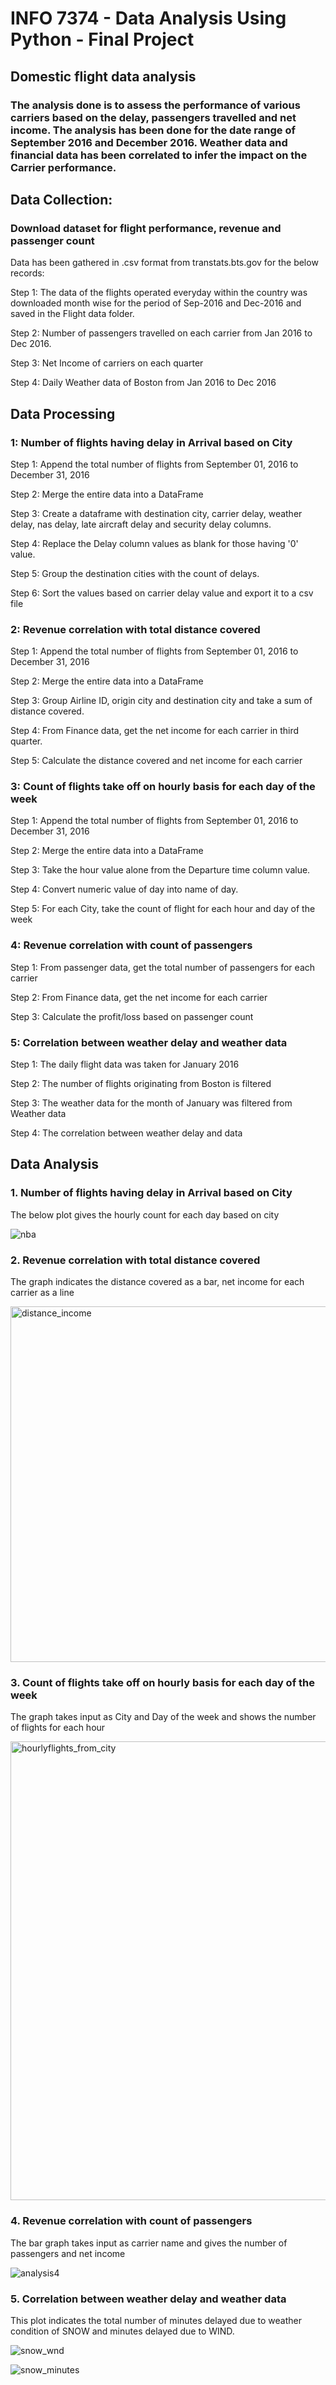 
# INFO 7374 - Data Analysis Using Python - Final Project

## Domestic flight data analysis 

### The analysis done is to assess the performance of various carriers based on the delay, passengers travelled and net income. The analysis has been done for the date range of September 2016 and December 2016. Weather data and financial data has been correlated to infer the impact on the Carrier performance.

## Data Collection:

### Download dataset for flight performance, revenue and passenger count

Data has been gathered in .csv format from transtats.bts.gov for the below records:

Step 1: The data of the flights operated everyday within the country was downloaded month wise for the period of Sep-2016 and Dec-2016 and saved in the Flight data folder.

Step 2: Number of passengers travelled on each carrier from Jan 2016 to Dec 2016.

Step 3: Net Income of carriers on each quarter

Step 4: Daily Weather data of Boston from Jan 2016 to Dec 2016


## Data Processing 

### 1: Number of flights having delay in Arrival  based on City

Step 1: Append the total number of flights from September 01, 2016 to December 31, 2016

Step 2: Merge the entire data into a DataFrame

Step 3: Create a dataframe with destination city, carrier delay, weather delay, nas delay, late aircraft delay and security delay columns.

Step 4: Replace the Delay column values as blank for those having '0' value.

Step 5: Group the destination cities with the count of delays.

Step 6: Sort the values based on carrier delay value and export it to a csv file

### 2: Revenue correlation with total distance covered

Step 1: Append the total number of flights from September 01, 2016 to December 31, 2016

Step 2: Merge the entire data into a DataFrame 

Step 3: Group Airline ID, origin city and destination city and take a sum of distance covered.

Step 4: From Finance data, get the net income for each carrier in third quarter.

Step 5: Calculate the distance covered and net income for each carrier

### 3: Count of flights take off on hourly basis for each day of the week 

Step 1: Append the total number of flights from September 01, 2016 to December 31, 2016

Step 2: Merge the entire data into a DataFrame 

Step 3: Take the hour value alone from the Departure time column value.

Step 4: Convert numeric value of day into name of day.

Step 5: For each City, take the count of flight for each hour and day of the week

### 4: Revenue correlation with count of passengers

Step 1: From passenger data, get the total number of passengers for each carrier

Step 2: From Finance data, get the net income for each carrier

Step 3: Calculate the profit/loss based on passenger count

### 5: Correlation between weather delay and weather data

Step 1: The daily flight data was taken for January 2016

Step 2: The number of flights originating from Boston is filtered

Step 3: The weather data for the month of January was filtered from Weather data

Step 4: The correlation between weather delay and data


## Data Analysis

### 1.  Number of flights having delay in Arrival  based on City

The below plot gives the hourly count for each day based on city

![nba](https://cloud.githubusercontent.com/assets/22721213/25311420/602a08ca-27ce-11e7-8333-3b3b39f58921.png)

### 2. Revenue correlation with total distance covered

The graph indicates the distance covered as a bar, net income for each carrier as a line

<img width="569" alt="distance_income" src="https://cloud.githubusercontent.com/assets/22721213/25311462/a9674f7e-27cf-11e7-81c4-aedfe416562c.png">

### 3. Count of flights take off on hourly basis for each day of the week

The graph takes input as City and Day of the week and shows the number of flights for each hour

<img width="734" alt="hourlyflights_from_city" src="https://cloud.githubusercontent.com/assets/22721213/25311463/aea15dae-27cf-11e7-9611-93ec584cb471.png">

### 4. Revenue correlation with count of passengers

The bar graph takes input as carrier name and gives the number of passengers and net income

![analysis4](https://cloud.githubusercontent.com/assets/22721213/25311465/b4f70a00-27cf-11e7-9fee-ce0806162fb5.PNG)

### 5. Correlation between weather delay and weather data

This plot indicates the total number of minutes delayed due to weather condition of SNOW and minutes delayed due to WIND.

![snow_wnd](https://cloud.githubusercontent.com/assets/22721213/25311468/c0b88206-27cf-11e7-995b-e3243dc60c7d.png)


![snow_minutes](https://cloud.githubusercontent.com/assets/22721213/25311467/be15ca22-27cf-11e7-87d4-70a832383163.png)



